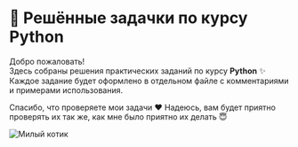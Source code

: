 # 🐍 Решённые задачки по курсу Python

Добро пожаловать!  
Здесь собраны решения практических заданий по курсу **Python** ✨
Каждое задание будет оформлено в отдельном файле с комментариями и примерами использования.  

Спасибо, что проверяете мои задачи ❤️
Надеюсь, вам будет приятно проверять их так же, как мне было приятно их делать 😇

![Милый котик](https://media.tenor.com/MKkJWYigjycAAAAM/cute-cat-cat-cute.gif)
